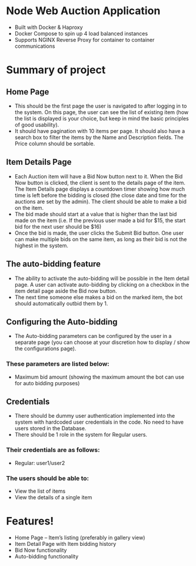 # Node Web Auction Application

- Built with Docker & Haproxy
- Docker Compose to spin up 4 load balanced instances
- Supports NGINX Reverse Proxy for container to container communications

# Summary of project

## Home Page

- This should be the first page the user is navigated to after logging in to the system. On this page, the user can see the list of existing item (how the list is displayed is your choice, but keep in mind the basic principles of good usability).
- It should have pagination with 10 items per page. It should also have a search box to filter the items by the Name and Description fields. The Price column should be sortable.

## Item Details Page

- Each Auction item will have a Bid Now button next to it. When the Bid Now button is clicked, the client is sent to the details page of the item. The Item Details page displays a countdown timer showing how much time is left before the bidding is closed (the close date and time for the auctions are set by the admin). The client should be able to make a bid on the item.
- The bid made should start at a value that is higher than the last bid made on the item (i.e. If the previous user made a bid for $15, the start bid for the next user should be $16)
- Once the bid is made, the user clicks the Submit Bid button. One user can make multiple bids on the same item, as long as their bid is not the highest in the system.

## The auto-bidding feature

- The ability to activate the auto-bidding will be possible in the Item detail page. A user can activate auto-bidding by clicking on a checkbox in the item detail page aside the Bid now button.
- The next time someone else makes a bid on the marked item, the bot should automatically outbid them by 1.

## Configuring the Auto-bidding

- The Auto-bidding parameters can be configured by the user in a separate page (you can choose at your discretion how to display / show the configurations page).

### These parameters are listed below:

- Maximum bid amount (showing the maximum amount the bot can use for auto bidding purposes)

## Credentials

- There should be dummy user authentication implemented into the system with hardcoded user credentials in the code. No need to have users stored in the Database.
- There should be 1 role in the system for Regular users.

### Their credentials are as follows:

- Regular: user1/user2

### The users should be able to:

- View the list of items
- View the details of a single item

# Features!

- Home Page – Item’s listing (preferably in gallery view)
- Item Detail Page with Item bidding history
- Bid Now functionality
- Auto-bidding functionality

